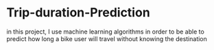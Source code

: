 # Trip-duration-Prediction
in this project, I use machine learning algorithms in order to be able to predict how long a bike user will travel without knowing the destination

